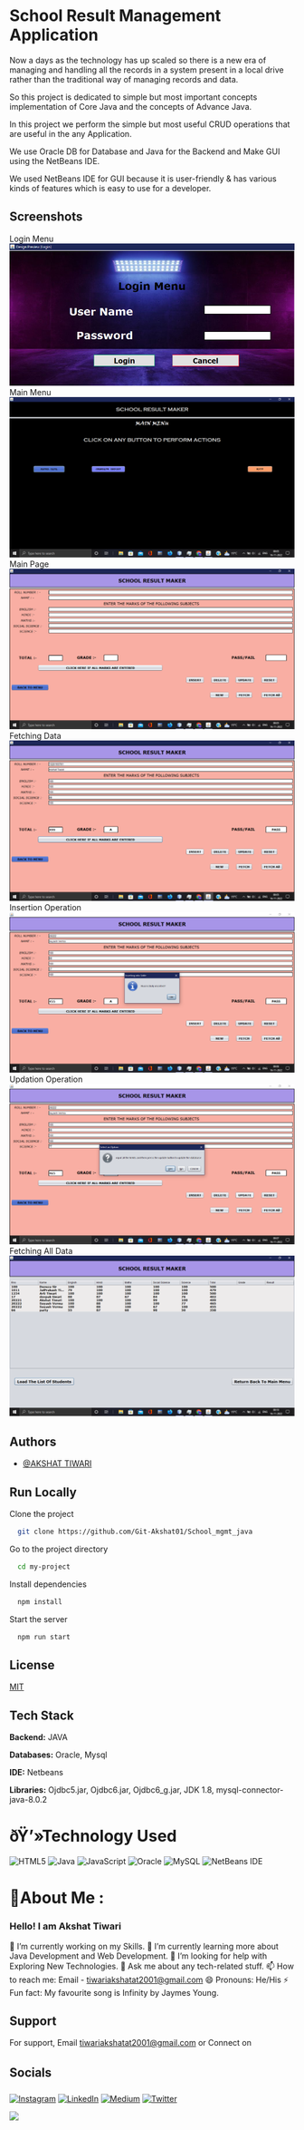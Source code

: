 # School Result Management Application


Now a days as the technology has up scaled so there is a new era of managing and handling all the records in a system present in a local drive rather than the traditional way of managing records and data.


So this project is dedicated to simple but most important concepts implementation of Core Java and the concepts of Advance Java.


In this project we perform the simple but most useful CRUD operations that are useful in the any Application.


We use Oracle DB for Database and Java for the Backend and Make GUI using the NetBeans IDE.


We used NetBeans IDE for GUI because it is user-friendly & has various kinds of features which is easy to use for a developer.
## Screenshots

Login Menu ![Login Menu](https://github.com/Git-Akshat01/School_mgmt_java/blob/main/Screenshots/Login.png)
Main Menu ![Main Menu](https://github.com/Git-Akshat01/School_mgmt_java/blob/main/Screenshots/MainMenu.png)
Main Page ![Main Page](https://github.com/Git-Akshat01/School_mgmt_java/blob/main/Screenshots/MainPage.png)
Fetching Data ![Fetching Data](https://github.com/Git-Akshat01/School_mgmt_java/blob/main/Screenshots/Insertion.png)
Insertion Operation ![Insertion Operation](https://github.com/Git-Akshat01/School_mgmt_java/blob/main/Screenshots/Inserted.png)
Updation Operation ![Updation Operation](https://github.com/Git-Akshat01/School_mgmt_java/blob/main/Screenshots/Updation.png)
Fetching All Data ![Fetching All Data](https://github.com/Git-Akshat01/School_mgmt_java/blob/main/Screenshots/LoadResult.png)


## Authors

- [@AKSHAT TIWARI](https://github.com/Git-Akshat01)



## Run Locally

Clone the project

```bash
  git clone https://github.com/Git-Akshat01/School_mgmt_java
```

Go to the project directory

```bash
  cd my-project
```

Install dependencies

```bash
  npm install
```

Start the server

```bash
  npm run start
```


## License

[MIT](https://choosealicense.com/licenses/mit/)

## Tech Stack

**Backend:** JAVA

**Databases:** Oracle, Mysql

**IDE:** Netbeans

**Libraries:** Ojdbc5.jar, Ojdbc6.jar, Ojdbc6_g.jar, JDK 1.8, mysql-connector-java-8.0.2
# ðŸ’»Technology Used
![HTML5](https://img.shields.io/badge/html5-%23E34F26.svg?style=for-the-badge&logo=html5&logoColor=white) 
![Java](https://img.shields.io/badge/java-%23ED8B00.svg?style=for-the-badge&logo=java&logoColor=white)
![JavaScript](https://img.shields.io/badge/javascript-%23323330.svg?style=for-the-badge&logo=javascript&logoColor=%23F7DF1E) 
![Oracle](https://img.shields.io/badge/Oracle-F80000?style=for-the-badge&logo=oracle&logoColor=white)
![MySQL](https://img.shields.io/badge/mysql-%2300f.svg?style=for-the-badge&logo=mysql&logoColor=white) 
![NetBeans IDE](https://img.shields.io/badge/NetBeansIDE-1B6AC6.svg?style=for-the-badge&logo=apache-netbeans-ide&logoColor=white)

# 💫About Me :
### Hello! I am Akshat Tiwari
🔭 I’m currently working on my Skills.
🌱 I’m currently learning more about Java Development and Web Development.
🤔 I’m looking for help with Exploring New Technologies.
💬 Ask me about any tech-related stuff.
📫 How to reach me: Email - tiwariakshatat2001@gmail.com
😄 Pronouns: He/His
⚡ Fun fact: My favourite song is Infinity by Jaymes Young.

## Support

For support, Email tiwariakshatat2001@gmail.com or Connect on 
## Socials
[![Instagram](https://img.shields.io/badge/Instagram-%23E4405F.svg?logo=Instagram&logoColor=white)](https://instagram.com/akshat.tiwari.7) 
[![LinkedIn](https://img.shields.io/badge/LinkedIn-%230077B5.svg?logo=linkedin&logoColor=white)](https://linkedin.com/in/www.linkedin.com/in/akshat-tiwari-18a5a2192) 
[![Medium](https://img.shields.io/badge/Medium-12100E?logo=medium&logoColor=white)](https://medium.com/@akshattiwari0901) 
[![Twitter](https://img.shields.io/badge/Twitter-%231DA1F2.svg?logo=Twitter&logoColor=white)](https://twitter.com/AkshatT42615638)  



[![](https://visitcount.itsvg.in/api?id=Git-Akshat01&icon=0&color=0)](https://visitcount.itsvg.in)
